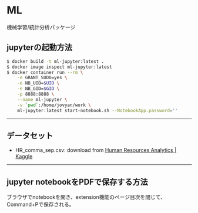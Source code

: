 # ML
機械学習/統計分析パッケージ

## jupyterの起動方法
```bash
$ docker build -t ml-jupyter:latest .
$ docker image inspect ml-jupyter:latest
$ docker container run --rm \
    -e GRANT_SUDO=yes \
    -e NB_UID=$UID \
    -e NB_GID=$GID \
    -p 8888:8888 \
    --name ml-jupyter \
    -v `pwd`:/home/jovyan/work \
    ml-jupyter:latest start-notebook.sh --NotebookApp.password=''
```

---
## データセット

 - HR_comma_sep.csv: download from [Human Resources Analytics | Kaggle](https://www.kaggle.com/ludobenistant/hr-analytics)

---
## jupyter notebookをPDFで保存する方法
ブラウザでnotebookを開き、extension機能のページ目次を閉じて、Command+Pで保存される。